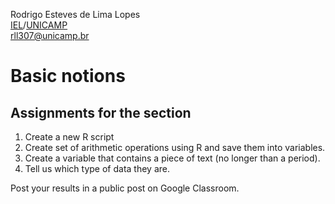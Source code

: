 Rodrigo Esteves de Lima Lopes \
[IEL](http://www.iel.unicamp.br)/[UNICAMP](https://www.unicamp.br/unicamp/)\
[rll307@unicamp.br](mailto:rll307@unicamp.br)

# Basic notions

## Assignments for the section

1. Create a new R script
1. Create set of arithmetic operations using R and save them into variables.
1. Create a variable that contains a piece of text (no longer than a period).
1. Tell us which type of data they are. 

Post your results in a public post on Google Classroom. 

